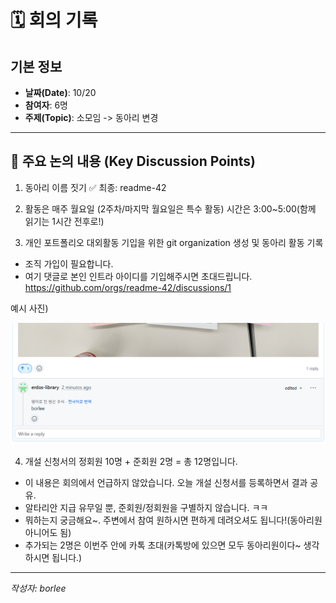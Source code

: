 # 🗓️ 회의 기록 

## 기본 정보
- **날짜(Date)**: 10/20
- **참여자**:  6명
- **주제(Topic)**: 소모임 -> 동아리 변경  

---
## 🧠 주요 논의 내용 (Key Discussion Points)
1.  동아리 이름 짓기 ✅ 최종: readme-42

2.  활동은 매주 월요일 (2주차/마지막 월요일은 특수 활동)
시간은 3:00~5:00(함께 읽기는 1시간 전후로!)

3.  개인 포트폴리오 대외활동 기입을 위한 git organization 생성 및 동아리 활동 기록
- 조직 가입이 필요합니다.
- 여기 댓글로 본인 인트라 아이디를 기입해주시면 초대드립니다.
https://github.com/orgs/readme-42/discussions/1 

예시 사진)

![image](https://github.com/readme-42/logbook/blob/main/images/%EC%8A%A4%ED%81%AC%EB%A6%B0%EC%83%B7%202025-10-21%20003737.png?raw=true)

4. 개설 신청서의 정회원 10명 + 준회원 2명 = 총 12명입니다.
- 이 내용은 회의에서 언급하지 않았습니다. 
오늘 개설 신청서를 등록하면서 결과 공유.
- 알타리안 지급 유무일 뿐, 준회원/정회원을 구별하지 않습니다. ㅋㅋ
- 뭐하는지 궁금해요~. 주변에서 참여 원하시면 편하게 데려오셔도 됩니다!(동아리원 아니어도 됨)
- 추가되는 2명은 이번주 안에 카톡 초대(카톡방에 있으면 모두 동아리원이다~ 생각하시면 됩니다.)

---

_작성자: borlee_ 
